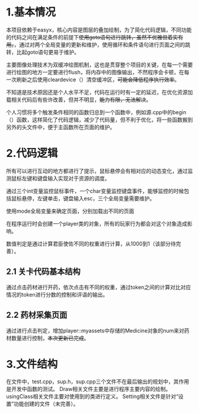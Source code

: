 # 1.基本情况
本项目依赖于easyx，核心内容是图层的叠加绘制，为了简化代码逻辑，不同功能的代码之间在满足条件的前提下~~使用goto语句进行跳转，虽然不优雅但着实有用。~~，通过对两个全局变量的更新和维护，使用循环和条件语句进行页面之间的跳转，比起goto语句更易于维护。


主要图像处理技术为双缓冲绘图机制，这也是贯穿整个项目的关键，在每一个需要进行绘图的地方一定要进行flush，将内存中的图像输出，不然程序会卡顿，在每一次刷新之后使用cleardevice（）清空缓冲区，~~可能会降低程序执行效率~~。


不知道是技术原因还是个人水平不足，代码在运行时有一定的延迟，在优化资源加载相关代码后有些许改善，但并不明显，~~能力有限，无法解决~~。


个人习惯将多个触发条件相同的函数归总到一个函数中，例如源.cpp中的begin（）函数，这样简化了代码逻辑，减少了代码量，但不利于优化，将一些函数搬到另外的头文件中，便于主函数所在页面的维护。


# 2.代码逻辑
所有可以进行互动的地方都进行了提示，鼠标悬停会有相对应的动态变化，通过监测鼠标左键和键盘输入实现对于资源的调度。


通过三个int变量监控鼠标事件，一个char变量监控键盘事件，能够监控的时候包括鼠标悬停，左键单击，键盘输入esc，三个全局变量需要维护。

使用mode全局变量来确定页面，分别加载出不同的页面


在程序运行时会创建一个player类的对象，所有的玩家行为都会对这个对象造成影响。


数值判定是通过计算君臣使佐不同的权重进行计算，从1000到1（该部分待完善）。
## 2.1 关卡代码基本结构
通过点击药材进行开药，依次点击有不同的权重，通过token之间的计算对比对应情况的token进行分数的控制和评语的输出。
## 2.2 药材采集页面
通过进行点击判定，增加player::myassets中存储的Medicine对象的num来对药材数量进行控制，~~本次更新已完成~~。
# 3.文件结构
在文件中，test.cpp，sup.h，sup.cpp三个文件不在最后输出的规划中，其作用是开发中函数的测试。
Draw相关文件主要是进行程序主要内容的绘制。
usingClass相关文件主要对使用到的类进行定义。
Setting相关文件是针对“设置”功能创建的文件（未完善）。

